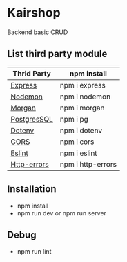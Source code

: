 
# Kairshop
Backend basic CRUD

## List third party module
| Thrid Party | npm install |
| ------ | ------ |
| [Express] | npm i express  |
| [Nodemon] | npm i nodemon  |
| [Morgan] |  npm i morgan  |
| [PostgresSQL] | npm i pg |
| [Dotenv] | npm i dotenv |
| [CORS] | npm i cors |
| [Eslint] | npm i eslint |
| [Http-errors] | npm i http-errors |

[express]: <http://expressjs.com>
[Nodemon]: <https://www.npmjs.com/package/nodemon>
[Morgan]: <https://www.npmjs.com/package/morgan>
[PostgresSQL]: <https://node-postgres.com>
[Dotenv]: <https://www.npmjs.com/package/dotenv>
[CORS]: <https://www.npmjs.com/package/cors>
[Eslint]: <https://eslint.org>
[Http-errors]: <https://www.npmjs.com/package/http-errors>

## Installation

- npm install
- npm run dev or npm run server

## Debug

- npm run lint
